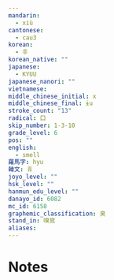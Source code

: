 ```yaml
---
mandarin:
  - xiù
cantonese:
  - cau3
korean:
  - 후
korean_native: ""
japanese:
  - KYUU
japanese_nanori: ""
vietnamese:
middle_chinese_initial: x
middle_chinese_final: ɨu
stroke_count: "13"
radical: 口
skip_number: 1-3-10
grade_level: 6
pos: ""
english:
  - smell
羅馬字: hyu
韓文: 휴
joyo_level: ""
hsk_level: ""
hanmun_edu_level: ""
danayo_id: 6082
mc_id: 6158
graphemic_classification: 臭
stand_in: 嗅覚
aliases:
---
```


# Notes
